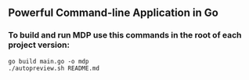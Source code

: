 ## Powerful Command-line Application in Go

### To build and run MDP use this commands in the root of each project version:
```
go build main.go -o mdp
./autopreview.sh README.md
```

